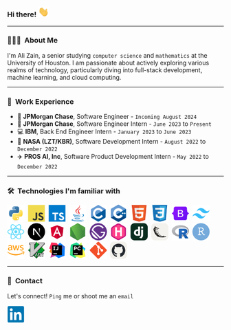 <!-- <p style="margin: auto" align="center">
</p>
 -->

### Hi there! <img src="https://github.com/alizain-c/alizain-c/blob/main/assets/wave.gif" width="25px">
---
### 👨🏻‍💻 &nbsp;About Me

I'm Ali Zain, a senior studying `computer science` and `mathematics` at the University of Houston. I am passionate about actively exploring various realms of technology, particularly diving into full-stack development, machine learning, and cloud computing.

---
### 🏢 &nbsp;Work Experience

- 🏦 **JPMorgan Chase**, Software Engineer - `Incoming August 2024`
- 🏦 **JPMorgan Chase**, Software Engineer Intern - `June 2023` to `Present`
- 💻 **IBM**, Back End Engineer Intern - `January 2023` to `June 2023`
- 🚀 **NASA (LZT/KBR)**, Software Development Intern - `August 2022` to `December 2022`
- ✈️ **PROS AI, Inc**, Software Product Development Intern - `May 2022` to `December 2022`

---
### 🛠 &nbsp;Technologies I'm familiar with
<div>
          <img src="https://github.com/devicons/devicon/blob/master/icons/python/python-original.svg" title="Python" alt="Python" width="40" height="40"/>&nbsp; 
          <img src="https://github.com/devicons/devicon/blob/master/icons/javascript/javascript-original.svg" title = "JavaScript" alt = "JavaScript" width = "40" height = "40"/>&nbsp; 
          <img src="https://github.com/devicons/devicon/blob/master/icons/typescript/typescript-original.svg" title = "TypeScript" alt = "TypeScript" width = "40" height = "40"/>&nbsp; 
          <img src="https://github.com/devicons/devicon/blob/master/icons/java/java-original.svg" title = "Java" alt = "Java" width = "40" height = "40"/>&nbsp; 
          <img src="https://github.com/devicons/devicon/blob/master/icons/c/c-original.svg" title = "C" alt = "C" width = "40" height = "40"/>&nbsp; 
          <img src="https://github.com/devicons/devicon/blob/master/icons/cplusplus/cplusplus-original.svg" title = "C++" alt = "C++" width = "40" height = "40"/>&nbsp; 
          <img src="https://github.com/devicons/devicon/blob/master/icons/html5/html5-original.svg" title = "HTML" alt = "HTML" width = "40" height = "40"/>&nbsp; 
          <img src="https://github.com/devicons/devicon/blob/master/icons/css3/css3-original.svg" title = "CSS" alt = "CSS" width = "40" height = "40"/>&nbsp; 
          <img src="https://github.com/devicons/devicon/blob/master/icons/bootstrap/bootstrap-original.svg" title = "Bootstrap" alt = "Bootstrap" width = "40" height = "40"/>&nbsp; 
          <img src="https://github.com/devicons/devicon/blob/master/icons/tailwindcss/tailwindcss-original.svg" title = "Talwind" alt = "Tailwind" width = "40" height = "40"/>&nbsp; 
          <img src="https://github.com/devicons/devicon/blob/master/icons/react/react-original.svg" title = "React" alt = "React" width = "40" height = "40"/>&nbsp; 
          <img src="https://github.com/devicons/devicon/blob/master/icons/nextjs/nextjs-original.svg" title = "NextJS" alt = "NextJS" width = "40" height = "40"/>&nbsp; 
          <img src="https://github.com/devicons/devicon/blob/master/icons/angular/angular-original.svg" title = "Angular" alt = "Angular" width = "40" height = "40"/>&nbsp; 
          <img src="https://github.com/devicons/devicon/blob/master/icons/nodejs/nodejs-original.svg" title = "NodeJS" alt = "NodeJS" width = "40" height = "40"/>&nbsp;
          <img src="https://github.com/devicons/devicon/blob/master/icons/gatsby/gatsby-original.svg" title = "Gatsby" alt = "Gatsby" width = "40" height = "40"/>&nbsp; 
          <img src="https://github.com/devicons/devicon/blob/master/icons/hugo/hugo-original.svg" title = "HUGO" alt = "HUGO" width = "40" height = "40"/>&nbsp; 
          <img src="https://github.com/tandpfun/skill-icons/blob/main/icons/Django.svg" title = "Django" alt = "Django" width = "40" height = "40"/>&nbsp;
          <img src="https://github.com/tandpfun/skill-icons/blob/main/icons/Flask-Light.svg" title = "Flask" alt = "Flask" width = "40" height = "40"/>&nbsp;
          <img src="https://github.com/devicons/devicon/blob/master/icons/r/r-original.svg" title = "R" alt = "R" width = "40" height = "40"/>&nbsp;
          <img src="https://github.com/devicons/devicon/blob/master/icons/rstudio/rstudio-plain.svg" title = "RStudio" alt = "RStudio" width = "40" height = "40"/>&nbsp;
          <img src="https://github.com/devicons/devicon/blob/master/icons/amazonwebservices/amazonwebservices-plain-wordmark.svg" title = "AWS" alt = "AWS" width = "40" height = "40"/>&nbsp;
          <img src="https://github.com/devicons/devicon/blob/master/icons/vim/vim-original.svg" title = "Vim" alt = "Vim" width = "40" height = "40"/>&nbsp;
          <img src="https://github.com/devicons/devicon/blob/master/icons/intellij/intellij-original.svg" title = "IntelliJ" alt = "IntelliJ" width = "40" height = "40"/>&nbsp;
          <img src="https://github.com/devicons/devicon/blob/master/icons/pycharm/pycharm-original.svg" title = "PyCharm" alt = "PyCharm" width = "40" height = "40"/>&nbsp;
          <img src="https://github.com/devicons/devicon/blob/master/icons/git/git-original.svg" title = "Git" alt = "Git" width = "40" height = "40"/>&nbsp;
          <img src="https://github.com/tandpfun/skill-icons/blob/main/icons/Github-Light.svg" title = "GitHub" alt = "GitHub" width = "40" height = "40"/>&nbsp;
</div>

<!-- 
![Python](https://img.shields.io/badge/-Python-05122A?style=flat&logo=python)&nbsp;
![JavaScript](https://img.shields.io/badge/-JavaScript-05122A?style=flat&logo=javascript)&nbsp;
![TypeScript](https://img.shields.io/badge/-TypeScript-05122A?style=flat&logo=typescript&logoColor=white)&nbsp; 
![Java](https://img.shields.io/badge/-Java-05122A?style=flat&logo=openjdk&logoColor=white)&nbsp; 
![C](https://img.shields.io/badge/-C-05122A?style=flat&logo=C&logoColor=A8B9CC)&nbsp;
![C++](https://img.shields.io/badge/-C++-05122A?style=flat&logo=C%2B%2B&logoColor=00599C)&nbsp;
![R (Statistics)](https://img.shields.io/badge/-R-05122A?style=flat&logo=R&logoColor=276DC3)&nbsp;
![React](https://img.shields.io/badge/-React-05122A?style=flat&logo=react)&nbsp;
![NextJS](https://img.shields.io/badge/-Next.js-05122A?style=flat&logo=next.js&logoColor=white)&nbsp;
![Amazon AWS](https://img.shields.io/badge/-Amazon_AWS-05122A?style=flat&logo=amazon-aws&logoColor=white)&nbsp;
![Node.js](https://img.shields.io/badge/-Node.js-05122A?style=flat&logo=node.js)&nbsp;\
![Django](https://img.shields.io/badge/-Django-05122A?style=flat&logo=django&logoColor=092E20)&nbsp;
![Flask](https://img.shields.io/badge/-Flask-05122A?style=flat&logo=flask)&nbsp;
![Bootstrap](https://img.shields.io/badge/-Bootstrap-05122A?style=flat&logo=bootstrap&logoColor=563D7C)&nbsp;
![HTML](https://img.shields.io/badge/-HTML-05122A?style=flat&logo=HTML5)&nbsp;
![CSS](https://img.shields.io/badge/-CSS-05122A?style=flat&logo=CSS3&logoColor=1572B6)&nbsp;
![Git](https://img.shields.io/badge/-Git-05122A?style=flat&logo=git)&nbsp;
![GitHub](https://img.shields.io/badge/-GitHub-05122A?style=flat&logo=github)&nbsp;
![Markdown](https://img.shields.io/badge/-Markdown-05122A?style=flat&logo=markdown)&nbsp;\
![Vim](https://img.shields.io/badge/-VIM-05122A?style=flat&logo=vim&logoColor=white)&nbsp; 
![Visual Studio Code](https://img.shields.io/badge/-Visual%20Studio%20Code-05122A?style=flat&logo=visual-studio-code&logoColor=007ACC)&nbsp;
![RStudio](https://img.shields.io/badge/-RStudio-05122A?style=flat&logo=rstudio)&nbsp;
![Eclipse](https://img.shields.io/badge/-Eclipse-05122A?style=flat&logo=eclipse-ide&logoColor=2C2255)&nbsp;
![Photoshop](https://img.shields.io/badge/-Photoshop-05122A?style=flat&logo=adobe-photoshop)&nbsp;
--> 

---
### 🤝 &nbsp;Contact 

Let's connect! `Ping` me or shoot me an `email`
<div>
         <img src="https://github.com/devicons/devicon/blob/master/icons/linkedin/linkedin-original.svg" title = "Git" alt = "Git" width = "40" height = "40"/>&nbsp;
</div>

<!-- <img src="https://komarev.com/ghpvc/?username=alizain-c&style=for-the-badge" alt="https://github.com/alizain-c" /> -->
